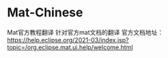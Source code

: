 # Mat-Chinese
Mat官方教程翻译
针对官方mat文档的翻译
官方文档地址：https://help.eclipse.org/2021-03/index.jsp?topic=/org.eclipse.mat.ui.help/welcome.html
